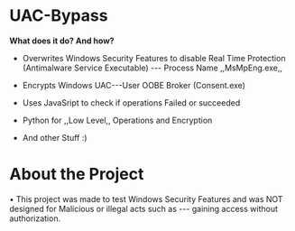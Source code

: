 # UAC-Bypass

**What does it do? And how?**

- Overwrites Windows Security Features to disable Real Time Protection (Antimalware Service Executable) --- Process Name ,,MsMpEng.exe,,

- Encrypts Windows UAC---User OOBE Broker (Consent.exe)

- Uses JavaSript to check if operations Failed or succeeded 

- Python for ,,Low Level,, Operations and Encryption 

- And other Stuff :)


# About the Project 

• This project was made to test Windows Security Features and was NOT designed for Malicious or illegal acts such as --- gaining access without authorization.

